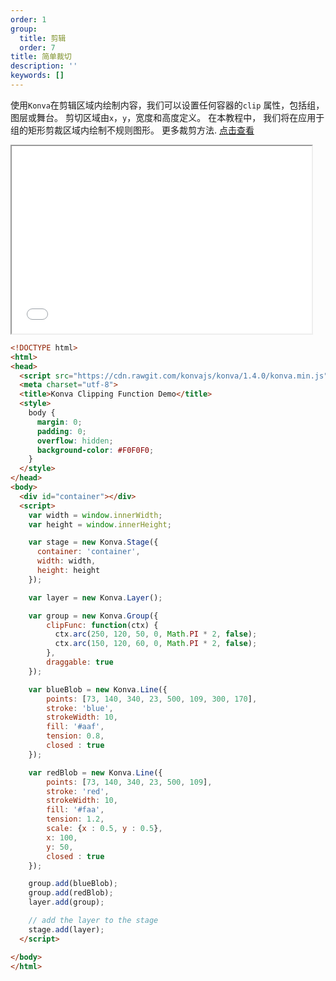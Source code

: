 ```yaml
---
order: 1
group:
  title: 剪辑
  order: 7
title: 简单裁切
description: ''
keywords: []
---
```

使用`Konva`在剪辑区域内绘制内容，我们可以设置任何容器的`clip`
属性，包括组，图层或舞台。
剪切区域由`x`，`y`，宽度和高度定义。 在本教程中，
我们将在应用于组的矩形剪裁区域内绘制不规则图形。
更多裁剪方法. [点击查看](https://konvajs.github.io/docs/clipping/Clipping_Function.html)


<iframe src="/downloads/code/clipping/Clipping_Function.html" style="width: 50vw;height:300px;"></iframe>

```html
<!DOCTYPE html>
<html>
<head>
  <script src="https://cdn.rawgit.com/konvajs/konva/1.4.0/konva.min.js"></script>
  <meta charset="utf-8">
  <title>Konva Clipping Function Demo</title>
  <style>
    body {
      margin: 0;
      padding: 0;
      overflow: hidden;
      background-color: #F0F0F0;
    }
  </style>
</head>
<body>
  <div id="container"></div>
  <script>
    var width = window.innerWidth;
    var height = window.innerHeight;

    var stage = new Konva.Stage({
      container: 'container',
      width: width,
      height: height
    });

    var layer = new Konva.Layer();

    var group = new Konva.Group({
        clipFunc: function(ctx) {
          ctx.arc(250, 120, 50, 0, Math.PI * 2, false);
          ctx.arc(150, 120, 60, 0, Math.PI * 2, false);
        },
        draggable: true
    });

    var blueBlob = new Konva.Line({
        points: [73, 140, 340, 23, 500, 109, 300, 170],
        stroke: 'blue',
        strokeWidth: 10,
        fill: '#aaf',
        tension: 0.8,
        closed : true
    });

    var redBlob = new Konva.Line({
        points: [73, 140, 340, 23, 500, 109],
        stroke: 'red',
        strokeWidth: 10,
        fill: '#faa',
        tension: 1.2,
        scale: {x : 0.5, y : 0.5},
        x: 100,
        y: 50,
        closed : true
    });

    group.add(blueBlob);
    group.add(redBlob);
    layer.add(group);

    // add the layer to the stage
    stage.add(layer);
  </script>

</body>
</html>

```
